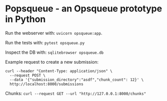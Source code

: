# Popsqueue - an Opsqueue prototype in Python

Run the webserver with: `uvicorn opsqueue:app`.

Run the tests with: `pytest opsqueue.py`

Inspect the DB with: `sqlitebrowser opsqueue.db`

Example request to create a new submission:

```curl
curl --header "Content-Type: application/json" \
  --request POST \
  --data '{"submission_directory":"asdf","chunk_count": 12}' \
  http://localhost:8000/submissions
```

Chunks: `curl --request GET --url "http://127.0.0.1:8000/chunks"`
